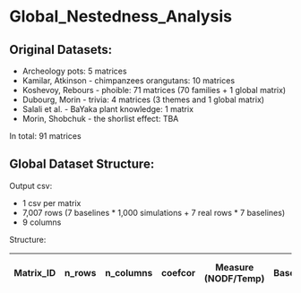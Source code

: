 # Global_Nestedness_Analysis

## Original Datasets:

- Archeology pots: 5 matrices
- Kamilar, Atkinson - chimpanzees orangutans: 10 matrices
- Koshevoy, Rebours - phoible: 71 matrices (70 families + 1 global matrix)
- Dubourg, Morin - trivia: 4 matrices (3 themes and 1 global matrix)
- Salali et al. - BaYaka plant knowledge: 1 matrix
- Morin, Shobchuk - the shorlist effect: TBA

In total: 91 matrices

## Global Dataset Structure:

Output csv: 
- 1 csv per matrix
- 7,007 rows (7 baselines * 1,000 simulations + 7 real rows * 7 baselines)
- 9 columns

Structure:

| Matrix_ID | n_rows | n_columns | coefcor | Measure (NODF/Temp) | Baseline | Type (simulated / Real) | nestedness_value | p_value |
|-----------|--------|-----------|---------|----------------------|----------|--------------------------|------------------|---------|